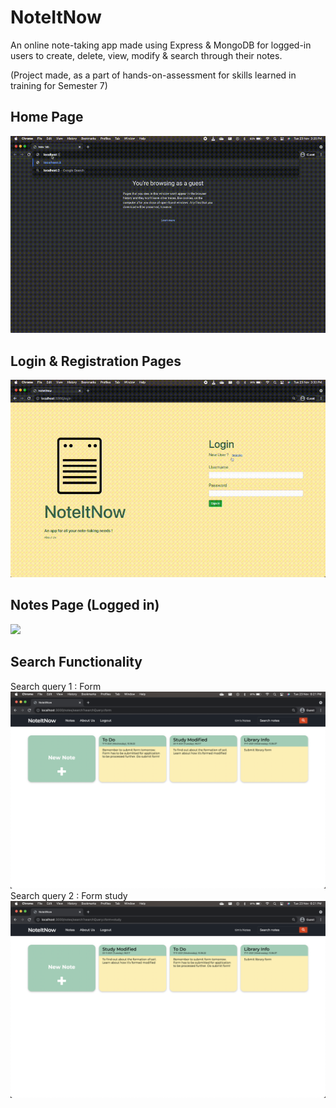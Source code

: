 # NoteItNow
An online note-taking app made using Express & MongoDB for logged-in users to create, delete, view, modify & search through their notes.

(Project made, as a part of hands-on-assessment for skills learned in training for Semester 7)

## Home Page
![](/Snapshots_v0.4/HomePage.gif)

## Login & Registration Pages
![](/Snapshots_v0.4/LoginRegister.gif)

## Notes Page (Logged in)
![](/Snapshots_v0.4/Notespage.gif)

## Search Functionality
Search query 1 : Form
![](/Snapshots_v0.4/snapshot21.png)
Search query 2 : Form study
![](/Snapshots_v0.4/snapshot22.png)
